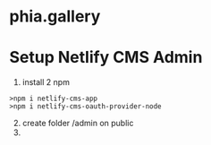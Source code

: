 # phia.gallery

# Setup Netlify CMS Admin

1. install 2 npm

```
>npm i netlify-cms-app
>npm i netlify-cms-oauth-provider-node

```

2. create folder /admin on public
3.
